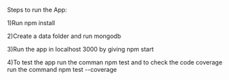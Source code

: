 Steps to run the App:

1)Run npm install

2)Create a data folder and run mongodb

3)Run the app in localhost 3000 by giving npm start

4)To test the app run the comman npm test and to check the code coverage run the command npm test --coverage


